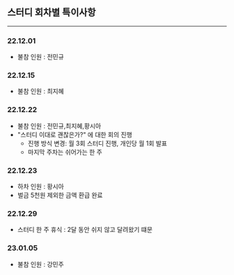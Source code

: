 ## 스터디 회차별 특이사항
---
### 22.12.01
- 불참 인원 : 전민규

### 22.12.15
- 불참 인원 : 최지혜

### 22.12.22
- 불참 인원 : 전민규,최지혜,황시아
- "스터디 이대로 괜찮은가?" 에 대한 회의 진행
    - 진행 방식 변경: 월 3회 스터디 진행, 개인당 월 1회 발표
    - 마지막 주차는 쉬어가는 한 주

### 22.12.23
- 하차 인원 : 황시아
- 벌금 5천원 제외한 금액 환급 완료

### 22.12.29
- 스터디 한 주 휴식 : 2달 동안 쉬지 않고 달려왔기 떄문

### 23.01.05
- 불참 인원 : 강민주